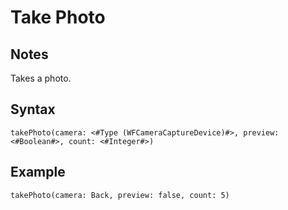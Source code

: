 # Take Photo

## Notes
Takes a photo.

## Syntax

```
takePhoto(camera: <#Type (WFCameraCaptureDevice)#>, preview: <#Boolean#>, count: <#Integer#>)
```

## Example
```
takePhoto(camera: Back, preview: false, count: 5)
```